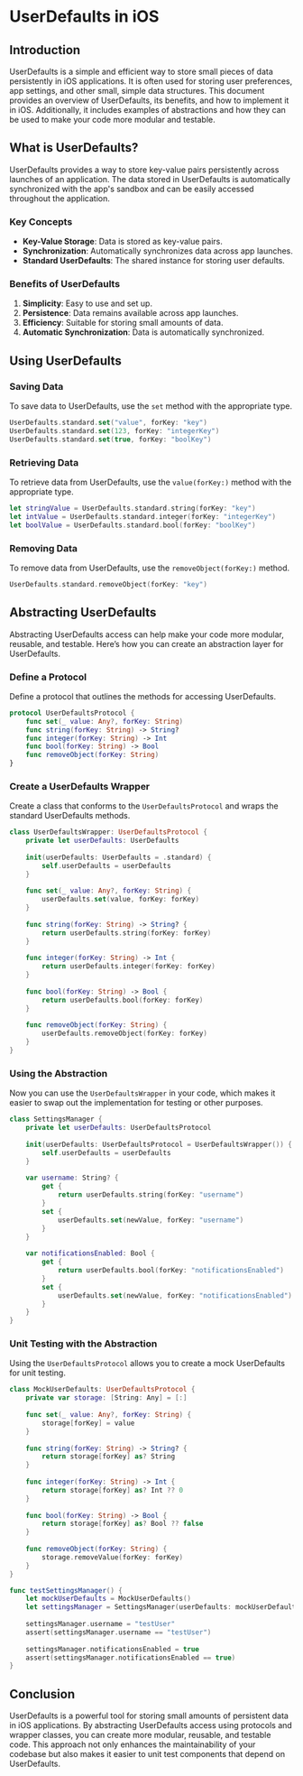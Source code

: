 
# UserDefaults in iOS

## **Introduction**

UserDefaults is a simple and efficient way to store small pieces of data persistently in iOS applications. It is often used for storing user preferences, app settings, and other small, simple data structures. This document provides an overview of UserDefaults, its benefits, and how to implement it in iOS. Additionally, it includes examples of abstractions and how they can be used to make your code more modular and testable.

## **What is UserDefaults?**

UserDefaults provides a way to store key-value pairs persistently across launches of an application. The data stored in UserDefaults is automatically synchronized with the app's sandbox and can be easily accessed throughout the application.

### **Key Concepts**

- **Key-Value Storage**: Data is stored as key-value pairs.
- **Synchronization**: Automatically synchronizes data across app launches.
- **Standard UserDefaults**: The shared instance for storing user defaults.

### **Benefits of UserDefaults**

1. **Simplicity**: Easy to use and set up.
2. **Persistence**: Data remains available across app launches.
3. **Efficiency**: Suitable for storing small amounts of data.
4. **Automatic Synchronization**: Data is automatically synchronized.

## **Using UserDefaults**

### **Saving Data**

To save data to UserDefaults, use the `set` method with the appropriate type.

```swift
UserDefaults.standard.set("value", forKey: "key")
UserDefaults.standard.set(123, forKey: "integerKey")
UserDefaults.standard.set(true, forKey: "boolKey")
```

### **Retrieving Data**

To retrieve data from UserDefaults, use the `value(forKey:)` method with the appropriate type.

```swift
let stringValue = UserDefaults.standard.string(forKey: "key")
let intValue = UserDefaults.standard.integer(forKey: "integerKey")
let boolValue = UserDefaults.standard.bool(forKey: "boolKey")
```

### **Removing Data**

To remove data from UserDefaults, use the `removeObject(forKey:)` method.

```swift
UserDefaults.standard.removeObject(forKey: "key")
```

## **Abstracting UserDefaults**

Abstracting UserDefaults access can help make your code more modular, reusable, and testable. Here’s how you can create an abstraction layer for UserDefaults.

### **Define a Protocol**

Define a protocol that outlines the methods for accessing UserDefaults.

```swift
protocol UserDefaultsProtocol {
    func set(_ value: Any?, forKey: String)
    func string(forKey: String) -> String?
    func integer(forKey: String) -> Int
    func bool(forKey: String) -> Bool
    func removeObject(forKey: String)
}
```

### **Create a UserDefaults Wrapper**

Create a class that conforms to the `UserDefaultsProtocol` and wraps the standard UserDefaults methods.

```swift
class UserDefaultsWrapper: UserDefaultsProtocol {
    private let userDefaults: UserDefaults
    
    init(userDefaults: UserDefaults = .standard) {
        self.userDefaults = userDefaults
    }
    
    func set(_ value: Any?, forKey: String) {
        userDefaults.set(value, forKey: forKey)
    }
    
    func string(forKey: String) -> String? {
        return userDefaults.string(forKey: forKey)
    }
    
    func integer(forKey: String) -> Int {
        return userDefaults.integer(forKey: forKey)
    }
    
    func bool(forKey: String) -> Bool {
        return userDefaults.bool(forKey: forKey)
    }
    
    func removeObject(forKey: String) {
        userDefaults.removeObject(forKey: forKey)
    }
}
```

### **Using the Abstraction**

Now you can use the `UserDefaultsWrapper` in your code, which makes it easier to swap out the implementation for testing or other purposes.

```swift
class SettingsManager {
    private let userDefaults: UserDefaultsProtocol
    
    init(userDefaults: UserDefaultsProtocol = UserDefaultsWrapper()) {
        self.userDefaults = userDefaults
    }
    
    var username: String? {
        get {
            return userDefaults.string(forKey: "username")
        }
        set {
            userDefaults.set(newValue, forKey: "username")
        }
    }
    
    var notificationsEnabled: Bool {
        get {
            return userDefaults.bool(forKey: "notificationsEnabled")
        }
        set {
            userDefaults.set(newValue, forKey: "notificationsEnabled")
        }
    }
}
```

### **Unit Testing with the Abstraction**

Using the `UserDefaultsProtocol` allows you to create a mock UserDefaults for unit testing.

```swift
class MockUserDefaults: UserDefaultsProtocol {
    private var storage: [String: Any] = [:]
    
    func set(_ value: Any?, forKey: String) {
        storage[forKey] = value
    }
    
    func string(forKey: String) -> String? {
        return storage[forKey] as? String
    }
    
    func integer(forKey: String) -> Int {
        return storage[forKey] as? Int ?? 0
    }
    
    func bool(forKey: String) -> Bool {
        return storage[forKey] as? Bool ?? false
    }
    
    func removeObject(forKey: String) {
        storage.removeValue(forKey: forKey)
    }
}

func testSettingsManager() {
    let mockUserDefaults = MockUserDefaults()
    let settingsManager = SettingsManager(userDefaults: mockUserDefaults)
    
    settingsManager.username = "testUser"
    assert(settingsManager.username == "testUser")
    
    settingsManager.notificationsEnabled = true
    assert(settingsManager.notificationsEnabled == true)
}
```

## **Conclusion**

UserDefaults is a powerful tool for storing small amounts of persistent data in iOS applications. By abstracting UserDefaults access using protocols and wrapper classes, you can create more modular, reusable, and testable code. This approach not only enhances the maintainability of your codebase but also makes it easier to unit test components that depend on UserDefaults.
